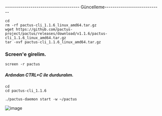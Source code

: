 -------------------------------------- Güncelleme-----------------------------
```
cd
rm -rf pactus-cli_1.1.6_linux_amd64.tar.gz
wget https://github.com/pactus-project/pactus/releases/download/v1.1.6/pactus-cli_1.1.6_linux_amd64.tar.gz
tar -xvf pactus-cli_1.1.6_linux_amd64.tar.gz
```
### Screen'e girelim. 
```
screen -r pactus
```
##### Ardından CTRL+C ile durduralım.
```
cd
cd pactus-cli_1.1.6
```
```
./pactus-daemon start -w ~/pactus
```

![image](https://github.com/Core-Node-Team/Testnet-TR/assets/91562185/8b95d265-4941-459d-84f5-20382e2fdd8f)
